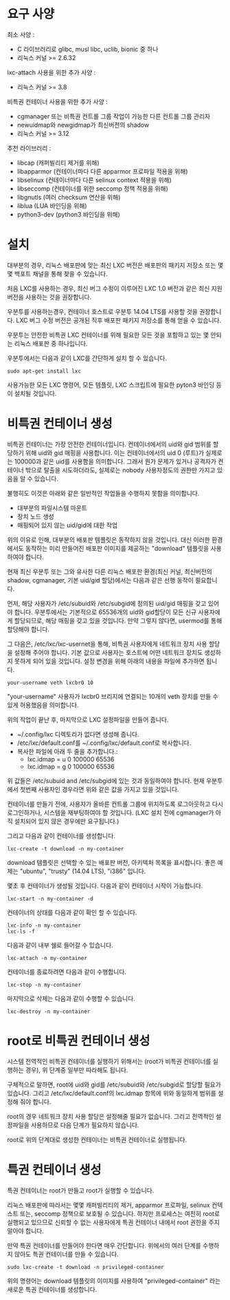 # 요구 사양

최소 사양 :

 * C 라이브러리로 glibc, musl libc, uclib, bionic 중 하나
 * 리눅스 커널 >= 2.6.32

lxc-attach 사용을 위한 추가 사양 :

 * 리눅스 커널 >= 3.8

비특권 컨테이너 사용을 위한 추가 사양 :

 * cgmanager 또는 비특권 컨트롤 그룹 작업이 가능한 다른 컨트롤 그룹 관리자
 * newuidmap와 newgidmap가 최신버전의 shadow
 * 리눅스 커널 >= 3.12

추천 라이브러리 :

 * libcap (캐퍼빌리티 제거를 위해)
 * libapparmor (컨테이너마다 다른 apparmor 프로파일 적용을 위해)
 * libselinux (컨테이너마다 다른 selinux context 적용을 위해)
 * libseccomp (컨테이너를 위한 seccomp 정책 적용을 위해)
 * libgnutls (여러 checksum 연산을 위해)
 * liblua (LUA 바인딩을 위해)
 * python3-dev (python3 바인딩을 위해)

# 설치

대부분의 경우, 리눅스 배포판에 맞는 최신 LXC 버전은 배포판의 패키지 저장소 또는 몇몇 백포트 채널을 통해 찾을 수 있습니다.

처음 LXC를 사용하는 경우, 최신 버그 수정이 이루어진 LXC 1.0 버전과 같은 최신 지원 버전을 사용하는 것을 권장합니다.

우분투를 사용하는경우, 컨테이너 호스트로 우분투 14.04 LTS를 사용할 것을 권장합니다. LXC 버그 수정 버전은 공개된 직후 배포판 패키지 저장소를 통해 얻을 수 있습니다.

우분투는 안전한 비특권 LXC 컨테이너를 위해 필요한 모든 것을 포함하고 있는 몇 안되는 리눅스 배포판 중 하나입니다.

우분투에서는 다음과 같이 LXC를 간단하게 설치 할 수 있습니다.

    sudo apt-get install lxc

사용가능한 모든 LXC 명령어, 모든 템플릿, LXC 스크립트에 필요한 pyton3 바인딩 등이 설치될 것입니다.

# 비특권 컨테이너 생성

비특권 컨테이너는 가장 안전한 컨테이너입니다.
컨테이너에서의 uid와 gid 범위를 할당하기 위해 uid와 gid 매핑을 사용합니다.
이는 컨테이너에서의 uid 0 (루트)가 실제로는 100000과 같은 uid를 사용함을 의미합니다. 그래서 뭔가 문제가 있거나 공격자가 컨테이너 밖으로 탈출을 시도하더라도, 실제로는 nobody 사용자정도의 권한만 가지고 있음을 알 수 있습니다.

불행히도 이것은 아래와 같은 일반적인 작업들을 수행하지 못함을 의미합니다.

  * 대부분의 파일시스템 마운트
  * 장치 노드 생성
  * 매핑되어 있지 않는 uid/gid에 대한 작업

위의 이유로 인해, 대부분의 배포판 템플릿은 동작하지 않을 것입니다. 대신 이러한 환경에서도 동작하는 미리 만들어진 배포판 이미지를 제공하는 "download" 템플릿을 사용하여야 합니다.

현재 최신 우분투 또는 그와 유사한 다른 리눅스 배포판 환경(최신 커널, 최신버전의 shadow, cgmanager, 기본 uid/gid 할당)에서는 다음과 같은 선행 동작이 필요합니다.

먼저, 해당 사용자가 /etc/subuid와 /etc/subgid에 정의된 uid/gid 매핑을 갖고 있어야 합니다.
우분투에서는 기본적으로 65536개의 uid와 gid할당이 모든 신규 사용자에게 할당되므로, 해당 매핑을 갖고 있을 것입니다. 만약 그렇지 않다면, usermod를 통해 할당해야 합니다.

그 다음은, /etc/lxc/lxc-usernet을 통해, 비특권 사용자에게 네트워크 장치 사용 할당을 설정해 주어야 합니다. 기본 값으로 사용자는 호스트에 어떤 네트워크 장치도 생성하지 못하게 되어 있을 것입니다. 설정 변경을 위해 아래의 내용을 파일에 추가하면 됩니다.

    your-username veth lxcbr0 10

"your-username" 사용자가 lxcbr0 브리지에 연결되는 10개의 veth 장치를 만들 수 있게 허용했음을 의미합니다.

위의 작업이 끝난 후, 마지막으로 LXC 설정파일을 만들어 줍니다.

 *  ~/.config/lxc 디렉토리가 없다면 생성해 줍니다.
 * /etc/lxc/default.conf를 ~/.config/lxc/default.conf로 복사합니다.
 * 복사한 파일에 아래 두 줄을 추가합니다.:
    * lxc.idmap = u 0 100000 65536
    * lxc.idmap = g 0 100000 65536

위 값들은 /etc/subuid and /etc/subgid에 있는 것과 동일하여야 합니다. 현재 우분투에서 첫번째 사용자인 경우라면 위와 같은 값을 가지고 있을 것입니다.

컨테이너를 만들기 전에, 사용자가 올바른 컨트롤 그룹에 위치하도록 로그아웃하고 다시 로그인하거나, 시스템을 재부팅하여야 할 것입니다.
(LXC 설치 전에 cgmanager가 아직 설치되어 있지 않은 경우에만 요구됩니다.)

그리고 다음과 같이 컨테이너를 생성합니다.

    lxc-create -t download -n my-container

download 템플릿은 선택할 수 있는 배포판 버전, 아키텍처 목록을 표시합니다. 좋은 예제는 "ubuntu", "trusty" (14.04 LTS), "i386" 입니다.

몇초 후 컨테이너가 생성될 것입니다. 다음과 같이 컨테이너 시작이 가능합니다.

    lxc-start -n my-container -d

컨테이너의 상태를 다음과 같이 확인 할 수 있습니다.

    lxc-info -n my-container
    lxc-ls -f

다음과 같이 내부 쉘로 들어갈 수 있습니다.

    lxc-attach -n my-container

컨테이너를 종료하려면 다음과 같이 수행합니다.

    lxc-stop -n my-container

마지막으로 삭제는 다음과 같이 수행할 수 있습니다.

    lxc-destroy -n my-container

# root로 비특권 컨테이너 생성

시스템 전역적인 비특권 컨테이너를 실행하기 위해서는 (root가 비특권 컨테이너를 실행하는 경우), 위 단계중 일부만 따라해도 됩니다.

구체적으로 말하면, root에 uid와 gid를 /etc/subuid와 /etc/subgid로 할당할 필요가 있습니다.
그리고 /etc/lxc/default.conf의 lxc.idmap 항목에 위와 동일하게 범위를 설정해 줘야 합니다.

root의 경우 네트워크 장치 사용 할당은 설정해줄 필요가 없습니다. 그리고 전역적인 설정파일을 사용하므로 다음 단계가 필요하지 않습니다.

root로 위의 단계대로 생성한 컨테이너는 비특권 컨테이너로 실행됩니다.

# 특권 컨테이너 생성

특권 컨테이너는 root가 만들고 root가 실행할 수 있습니다.

리눅스 배포판에 따라서는 몇몇 캐퍼빌리티의 제거, apparmor 프로파일, selinux 컨텍스트 또는, seccomp 정책으로 보호될 수 있습니다. 하지만 프로세스는 여전히 root로 실행되고 있으므로 신뢰할 수 없는 사용자에게 특권 컨테이너 내에서 root 권한을 주지 말아야 합니다.

만약 특권 컨테이너를 만들어야 한다면 매우 간단합니다. 위에서의 여러 단계를 수행하지 않아도 특권 컨테이너를 만들 수 있습니다.

    sudo lxc-create -t download -n privileged-container

위의 명령어는 download 템플릿의 이미지를 사용하여 "privileged-container" 라는 새로운 특권 컨테이너를 생성합니다.

